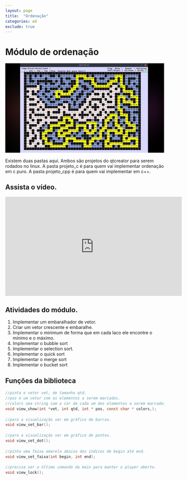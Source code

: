 ```yaml
---
layout: page
title:  "Ordenação"
categories: ed
exclude: true
---
```


# Módulo de ordenação

![](/pages/matrizes/figura.png)

Existem duas pastas aqui. Ambos são projetos do qtcreator para serem rodados no linux. 
A pasta projeto\_c é para quem vai implementar ordenação em c puro.
A pasta projeto\_cpp é para quem vai implementar em c++.

## Assista o vídeo.

<iframe width="560" height="315" src="https://www.youtube.com/embed/D_3RdjAMKco" frameborder="0" allowfullscreen></iframe>

## Atividades do módulo.

1. Implementar um embaralhador de vetor.
2. Criar um vetor crescente e embaralhe.
3. Implementar o minimum de forma que em cada laco ele encontre o mínimo e o máximo.
4. Implementar o bubble sort
5. Implementar o selection sort.
5. Implementar o quick sort
6. Implementar o merge sort
7. Implementar o bucket sort

## Funções da biblioteca

```c
//pinta o vetor vet, de tamanho qtd.
//pos é um vetor com os elementos a serem marcados.
//colors uma string com a cor de cada um dos elementos a serem marcados.
void view_show(int *vet, int qtd, int * pos, const char * colors,);

//para a visualização ser em gráfico de barras.
void view_set_bar();

//para a visualização ser em gráfico de pontos.
void view_set_dot();

//pinta uma faixa amarela abaixo dos índices de begin até end.
void view_set_faixa(int begin, int end);

//precisa ser o último comando da main para manter o player aberto.
void view_lock();
```
